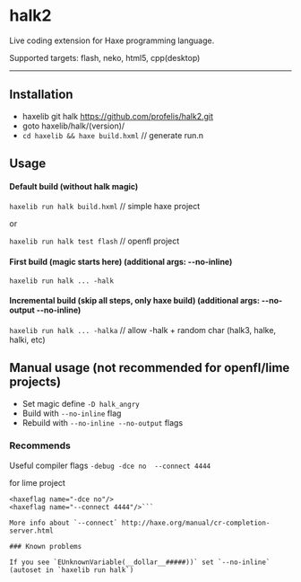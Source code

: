 # halk2

Live coding extension for Haxe programming language.

Supported targets: flash, neko, html5, cpp(desktop)

------

## Installation

- haxelib git halk https://github.com/profelis/halk2.git
- goto haxelib/halk/(version)/
- `cd haxelib && haxe build.hxml`  // generate run.n


## Usage

#### Default build (without halk magic)

`haxelib run halk build.hxml` // simple haxe project

or

`haxelib run halk test flash` // openfl project

#### First build (magic starts here) (additional args: --no-inline)

`haxelib run halk ... -halk`

#### Incremental build (skip all steps, only haxe build) (additional args: --no-output --no-inline)

`haxelib run halk ... -halka` // allow -halk + random char (halk3, halke, halki, etc)

## Manual usage (not recommended for openfl/lime projects)

- Set magic define `-D halk_angry`
- Build with `--no-inline` flag
- Rebuild with `--no-inline --no-output` flags

### Recommends

Useful compiler flags `-debug -dce no  --connect 4444`

for lime project

```<haxeflag name="-debug"/>
<haxeflag name="-dce no"/>
<haxeflag name="--connect 4444"/>```

More info about `--connect` http://haxe.org/manual/cr-completion-server.html 

### Known problems

If you see `EUnknownVariable(__dollar__#####))` set `--no-inline` (autoset in `haxelib run halk`)
